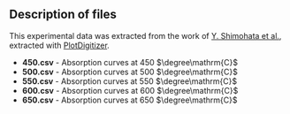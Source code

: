 ## Description of files

This experimental data was extracted from the work of [Y. Shimohata et al.](https://www.sciencedirect.com/science/article/pii/S0920379621006098?via%3Dihub), extracted with [PlotDigitizer](https://plotdigitizer.com/).

- **450.csv** - Absorption curves at 450 $`\degree\mathrm{C}`$
- **500.csv** - Absorption curves at 500 $`\degree\mathrm{C}`$
- **550.csv** - Absorption curves at 550 $`\degree\mathrm{C}`$
- **600.csv** - Absorption curves at 600 $`\degree\mathrm{C}`$
- **650.csv** - Absorption curves at 650 $`\degree\mathrm{C}`$